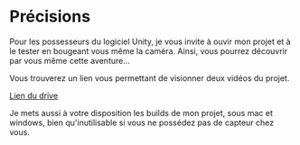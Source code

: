 # Précisions


Pour les possesseurs du logiciel Unity, je vous invite à ouvir mon projet et à le tester en bougeant vous même la caméra. Ainsi, vous pourrez découvrir par vous même cette aventure...


Vous trouverez un lien vous permettant de visionner deux vidéos du projet.

[Lien du drive](https://drive.google.com/drive/u/0/folders/1WfmVm9jBlVlvWVBaINOttLzNrrx4zov_)


Je mets aussi à votre disposition les builds de mon projet, sous mac et windows, bien qu'inutilisable si vous ne possédez pas de capteur chez vous. 




